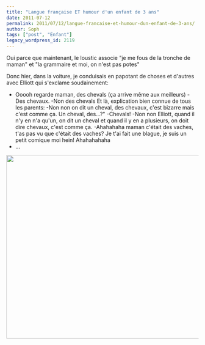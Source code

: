 ```yaml
---
title: "Langue française ET humour d'un enfant de 3 ans"
date: 2011-07-12
permalink: 2011/07/12/langue-francaise-et-humour-dun-enfant-de-3-ans/
author: Soph
tags: ["post", "Enfant"]
legacy_wordpress_id: 2119
---
```


Oui parce que maintenant, le loustic associe "je me fous de la tronche de maman" et "la grammaire et moi, on n'est pas potes"

<!-- excerpt -->

Donc hier, dans la voiture, je conduisais en papotant de choses et d'autres avec Elliott qui s'exclame soudainement:
- Ooooh regarde maman, des chevals (ça arrive même aux meilleurs)
-Des chevaux.
-Non des chevals
Et là, explication bien connue de tous les parents:
-Non non on dit un cheval, des chevaux, c'est bizarre mais c'est comme ça. Un cheval, des...?"
-Chevals!
-Non non Elliott, quand il n'y en n'a qu'un, on dit un cheval et quand il y en a plusieurs, on doit dire chevaux, c'est comme ça.
-Ahahahaha maman c'était des vaches, t'as pas vu que c'était des vaches? Je t'ai fait une blague, je suis un petit comique moi hein! Ahahahahaha
- ...

<img class="alignnone" title="petit comique" src="http://farm7.static.flickr.com/6131/5919454100_c45470ca73_o.jpg" alt="" width="566" height="480" />
